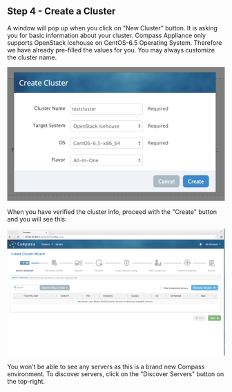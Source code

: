 <h2 id="step-four">Step 4 - Create a Cluster</h2>

A window will pop up when you click on "New Cluster" button. It is asking you for basic information about your cluster. Compass Appliance only supports OpenStack Icehouse on CentOS-6.5 Operating System. Therefore we have already pre-filled the values for you. You may always customize the cluster name.

![new_cluster](/img/appliance/4_createcluster.png)

When you have verified the cluster info, proceed with the "Create" button and you will see this:

![wizard begin](/img/appliance/4_wizardbegin.png)

You won't be able to see any servers as this is a brand new Compass environment. To discover servers, click on the "Discover Servers" button on the top-right.
